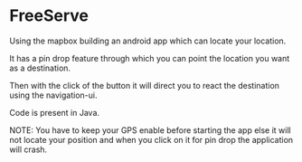 # FreeServe


Using the mapbox building an android app which can locate your location.

It has a pin drop feature through which you can point the location you want as a destination.

Then with the click of the button it will direct you to react the destination using the navigation-ui.

Code is present in Java.

NOTE: You have to keep your GPS enable before starting the app else it will not locate your position and when you click on it for pin drop the application will crash.

